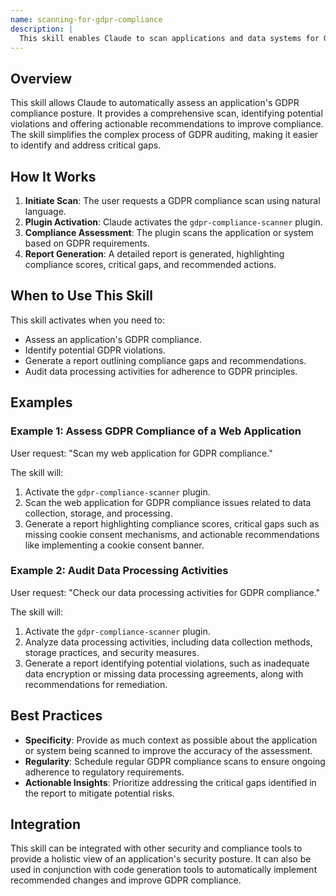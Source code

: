 ```yaml
---
name: scanning-for-gdpr-compliance
description: |
  This skill enables Claude to scan applications and data systems for GDPR compliance issues. It identifies potential violations related to data protection, privacy rights, consent management, and other regulatory requirements. Use this skill when the user asks to "scan for GDPR compliance", check "GDPR compliance", or audit for "data privacy". The skill leverages the `gdpr-compliance-scanner` plugin to perform a comprehensive assessment and generate a detailed report.
---
```


## Overview

This skill allows Claude to automatically assess an application's GDPR compliance posture. It provides a comprehensive scan, identifying potential violations and offering actionable recommendations to improve compliance. The skill simplifies the complex process of GDPR auditing, making it easier to identify and address critical gaps.

## How It Works

1. **Initiate Scan**: The user requests a GDPR compliance scan using natural language.
2. **Plugin Activation**: Claude activates the `gdpr-compliance-scanner` plugin.
3. **Compliance Assessment**: The plugin scans the application or system based on GDPR requirements.
4. **Report Generation**: A detailed report is generated, highlighting compliance scores, critical gaps, and recommended actions.

## When to Use This Skill

This skill activates when you need to:
- Assess an application's GDPR compliance.
- Identify potential GDPR violations.
- Generate a report outlining compliance gaps and recommendations.
- Audit data processing activities for adherence to GDPR principles.

## Examples

### Example 1: Assess GDPR Compliance of a Web Application

User request: "Scan my web application for GDPR compliance."

The skill will:
1. Activate the `gdpr-compliance-scanner` plugin.
2. Scan the web application for GDPR compliance issues related to data collection, storage, and processing.
3. Generate a report highlighting compliance scores, critical gaps such as missing cookie consent mechanisms, and actionable recommendations like implementing a cookie consent banner.

### Example 2: Audit Data Processing Activities

User request: "Check our data processing activities for GDPR compliance."

The skill will:
1. Activate the `gdpr-compliance-scanner` plugin.
2. Analyze data processing activities, including data collection methods, storage practices, and security measures.
3. Generate a report identifying potential violations, such as inadequate data encryption or missing data processing agreements, along with recommendations for remediation.

## Best Practices

- **Specificity**: Provide as much context as possible about the application or system being scanned to improve the accuracy of the assessment.
- **Regularity**: Schedule regular GDPR compliance scans to ensure ongoing adherence to regulatory requirements.
- **Actionable Insights**: Prioritize addressing the critical gaps identified in the report to mitigate potential risks.

## Integration

This skill can be integrated with other security and compliance tools to provide a holistic view of an application's security posture. It can also be used in conjunction with code generation tools to automatically implement recommended changes and improve GDPR compliance.